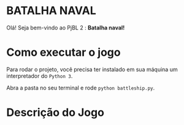 # BATALHA NAVAL

Olá! Seja bem-vindo ao PjBL 2 : **Batalha naval!**

# Como executar o jogo

Para rodar o projeto, você precisa ter instalado em sua máquina um interpretador do ```Python 3```.

Abra a pasta no seu terminal e rode ```python battleship.py```.

# Descrição do Jogo
